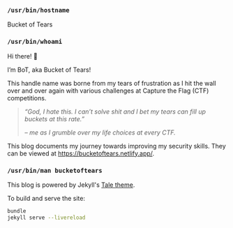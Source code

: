 ### `/usr/bin/hostname`

Bucket of Tears

### `/usr/bin/whoami`

Hi there! 👋

I’m BoT, aka Bucket of Tears!

This handle name was borne from my tears of frustration as I hit the wall over and over again with various challenges at Capture the Flag (CTF) competitions.

> _“God, I hate this. I can’t solve shit and I bet my tears can fill up buckets at this rate.”_
>
> _– me as I grumble over my life choices at every CTF._

This blog documents my journey towards improving my security skills. They can be viewed at https://bucketoftears.netlify.app/.

### `/usr/bin/man bucketoftears`

This blog is powered by Jekyll's [Tale theme](https://github.com/chesterhow/tale).

To build and serve the site:

```bash
bundle
jekyll serve --livereload
```
